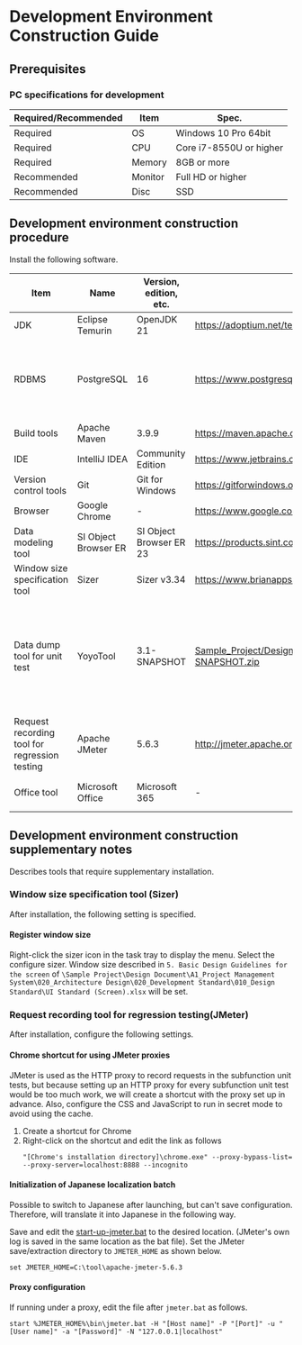 # Development Environment Construction Guide

## Prerequisites

### PC specifications for development

| Required/Recommended | Item     | Spec.              |
| --------- | -------- | --------------------- |
| Required      | OS       | Windows 10 Pro 64bit  |
| Required      | CPU      | Core i7-8550U or higher    |
| Required      | Memory   | 8GB or more              |
| Recommended      | Monitor   | Full HD or higher           |
| Recommended      | Disc | SSD                   |


## Development environment construction procedure

Install the following software.

| Item                                          | Name                 | Version, edition, etc.  | Supply source                                | Supplement                                                                                                   |
| --------------------------------------------- | -------------------- | ----------------------- | -------------------------------------------- | ------------------------------------------------------------------------------------------------------------ |
| JDK                                           | Eclipse Temurin      | OpenJDK 21              | https://adoptium.net/temurin/                |                                                                                                              |
| RDBMS                                         | PostgreSQL           | 16                      | https://www.postgresql.org/download/windows/ | The actual project should be guided so that the version can be fixed.                                        |
| Build tools                                   | Apache Maven         | 3.9.9                   | https://maven.apache.org/                    |                                                                                                              |
| IDE                                           | IntelliJ IDEA        | Community Edition       | https://www.jetbrains.com/idea/              |                                                                                                              |
| Version control tools                         | Git                  | Git for Windows         | https://gitforwindows.org/                   |                                                                                                              |
| Browser                                       | Google Chrome        | -                       | https://www.google.com/chrome/               |                                                                                                              |
| Data modeling tool                            | SI Object Browser ER | SI Object Browser ER 23 | https://products.sint.co.jp/siob/trial       | Use in-house license                                                                                         |
| Window size specification tool                | Sizer                | Sizer v3.34             | https://www.brianapps.net/sizer/             |                                                                                                              |
| Data dump tool for unit test                  | YoyoTool             | 3.1-SNAPSHOT            | [Sample_Project/Design_Document/A1_Project_Management_System/080_Tools/DUMP_3.1-SNAPSHOT.zip](../../Design_Document/A1_Project_Management_System/080_Tools/DUMP_3.1-SNAPSHOT.zip) | Initialized for this project. Be sure to get it from here.<br/>This tool should be run set a path to Java 8. |
| Request recording tool for regression testing | Apache JMeter        | 5.6.3                   | http://jmeter.apache.org/download_jmeter.cgi |                                                                                                              |
| Office tool                                   | Microsoft Office     | Microsoft 365           | -                                            | Use in-house license                                                                                         |


## Development environment construction supplementary notes
Describes tools that require supplementary installation.

### Window size specification tool (Sizer)
After installation, the following setting is specified.

#### Register window size
Right-click the sizer icon in the task tray to display the menu. 
Select the configure sizer.
Window size described in `5. Basic Design Guidelines for the screen` of `\Sample Project\Design Document\A1_Project Management System\020_Architecture Design\020_Development Standard\010_Design Standard\UI Standard (Screen).xlsx` will be set.

### Request recording tool for regression testing(JMeter)
After installation, configure the following settings.

#### Chrome shortcut for using JMeter proxies
JMeter is used as the HTTP proxy to record requests in the subfunction unit tests, but because setting up an HTTP proxy for every subfunction unit test would be too much work, we will create a shortcut with the proxy set up in advance.
Also, configure the CSS and JavaScript to run in secret mode to avoid using the cache.

1. Create a shortcut for Chrome
2. Right-click on the shortcut and edit the link as follows
   ```
   "[Chrome's installation directory]\chrome.exe" --proxy-bypass-list= --proxy-server=localhost:8888 --incognito
   ```

#### Initialization of Japanese localization batch

Possible to switch to Japanese after launching, but can't save configuration. Therefore, will translate it into Japanese in the following way.

Save and edit the [start-up-jmeter.bat](./ut/Subfunction_Unit_Test_Tool/start-up-jmeter.bat) to the desired location. (JMeter's own log is saved in the same location as the bat file).
Set the JMeter save/extraction directory to `JMETER_HOME` as shown below.
```
set JMETER_HOME=C:\tool\apache-jmeter-5.6.3
```

#### Proxy configuration
If running under a proxy, edit the file after `jmeter.bat` as follows.
```
start %JMETER_HOME%\bin\jmeter.bat -H "[Host name]" -P "[Port]" -u "[User name]" -a "[Password]" -N "127.0.0.1|localhost"
```
